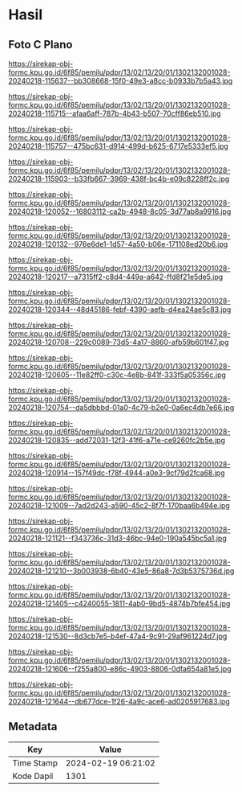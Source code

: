 # Hasil

## Foto C Plano

https://sirekap-obj-formc.kpu.go.id/6f85/pemilu/pdpr/13/02/13/20/01/1302132001028-20240218-115637--bb308668-15f0-49e3-a8cc-b0933b7b5a43.jpg

https://sirekap-obj-formc.kpu.go.id/6f85/pemilu/pdpr/13/02/13/20/01/1302132001028-20240218-115715--afaa6aff-787b-4b43-b507-70cff86eb510.jpg

https://sirekap-obj-formc.kpu.go.id/6f85/pemilu/pdpr/13/02/13/20/01/1302132001028-20240218-115757--475bc631-d914-499d-b625-6717e5333ef5.jpg

https://sirekap-obj-formc.kpu.go.id/6f85/pemilu/pdpr/13/02/13/20/01/1302132001028-20240218-115903--b33fb667-3969-438f-bc4b-e09c8228ff2c.jpg

https://sirekap-obj-formc.kpu.go.id/6f85/pemilu/pdpr/13/02/13/20/01/1302132001028-20240218-120052--16803112-ca2b-4948-8c05-3d77ab8a9916.jpg

https://sirekap-obj-formc.kpu.go.id/6f85/pemilu/pdpr/13/02/13/20/01/1302132001028-20240218-120132--976e6de1-1d57-4a50-b06e-171108ed20b6.jpg

https://sirekap-obj-formc.kpu.go.id/6f85/pemilu/pdpr/13/02/13/20/01/1302132001028-20240218-120217--a7315ff2-c8d4-449a-a642-ffd8f21e5de5.jpg

https://sirekap-obj-formc.kpu.go.id/6f85/pemilu/pdpr/13/02/13/20/01/1302132001028-20240218-120344--48d45186-febf-4390-aefb-d4ea24ae5c83.jpg

https://sirekap-obj-formc.kpu.go.id/6f85/pemilu/pdpr/13/02/13/20/01/1302132001028-20240218-120708--229c0089-73d5-4a17-8860-afb59b601f47.jpg

https://sirekap-obj-formc.kpu.go.id/6f85/pemilu/pdpr/13/02/13/20/01/1302132001028-20240218-120605--11e82ff0-c30c-4e8b-841f-333f5a05356c.jpg

https://sirekap-obj-formc.kpu.go.id/6f85/pemilu/pdpr/13/02/13/20/01/1302132001028-20240218-120754--da5dbbbd-01a0-4c79-b2e0-0a6ec4db7e66.jpg

https://sirekap-obj-formc.kpu.go.id/6f85/pemilu/pdpr/13/02/13/20/01/1302132001028-20240218-120835--add72031-12f3-41f6-a71e-ce9260fc2b5e.jpg

https://sirekap-obj-formc.kpu.go.id/6f85/pemilu/pdpr/13/02/13/20/01/1302132001028-20240218-120914--157f49dc-f78f-4944-a0e3-9cf79d2fca68.jpg

https://sirekap-obj-formc.kpu.go.id/6f85/pemilu/pdpr/13/02/13/20/01/1302132001028-20240218-121009--7ad2d243-a590-45c2-8f7f-170baa6b494e.jpg

https://sirekap-obj-formc.kpu.go.id/6f85/pemilu/pdpr/13/02/13/20/01/1302132001028-20240218-121121--f343736c-31d3-46bc-94e0-190a545bc5a1.jpg

https://sirekap-obj-formc.kpu.go.id/6f85/pemilu/pdpr/13/02/13/20/01/1302132001028-20240218-121210--3b003938-6b40-43e5-86a8-7d3b5375736d.jpg

https://sirekap-obj-formc.kpu.go.id/6f85/pemilu/pdpr/13/02/13/20/01/1302132001028-20240218-121405--c4240055-1811-4ab0-9bd5-4874b7bfe454.jpg

https://sirekap-obj-formc.kpu.go.id/6f85/pemilu/pdpr/13/02/13/20/01/1302132001028-20240218-121530--8d3cb7e5-b4ef-47a4-9c91-29af961224d7.jpg

https://sirekap-obj-formc.kpu.go.id/6f85/pemilu/pdpr/13/02/13/20/01/1302132001028-20240218-121606--f255a800-e86c-4903-8806-0dfa654a81e5.jpg

https://sirekap-obj-formc.kpu.go.id/6f85/pemilu/pdpr/13/02/13/20/01/1302132001028-20240218-121644--db677dce-1f26-4a9c-ace6-ad0205917683.jpg


## Metadata

| Key        | Value               |
| ---------- | ------------------- |
| Time Stamp | 2024-02-19 06:21:02 |
| Kode Dapil | 1301                |



